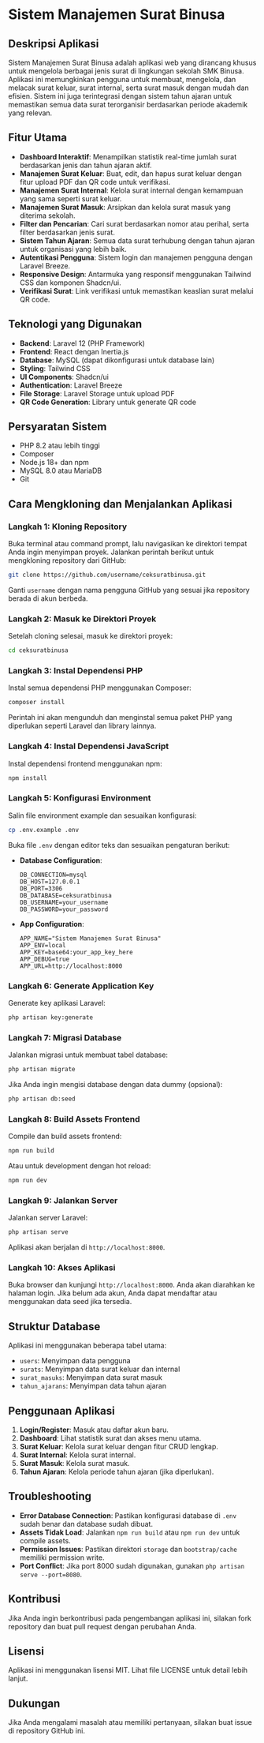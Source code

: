 # Sistem Manajemen Surat Binusa

## Deskripsi Aplikasi

Sistem Manajemen Surat Binusa adalah aplikasi web yang dirancang khusus untuk mengelola berbagai jenis surat di lingkungan sekolah SMK Binusa. Aplikasi ini memungkinkan pengguna untuk membuat, mengelola, dan melacak surat keluar, surat internal, serta surat masuk dengan mudah dan efisien. Sistem ini juga terintegrasi dengan sistem tahun ajaran untuk memastikan semua data surat terorganisir berdasarkan periode akademik yang relevan.

## Fitur Utama

- **Dashboard Interaktif**: Menampilkan statistik real-time jumlah surat berdasarkan jenis dan tahun ajaran aktif.
- **Manajemen Surat Keluar**: Buat, edit, dan hapus surat keluar dengan fitur upload PDF dan QR code untuk verifikasi.
- **Manajemen Surat Internal**: Kelola surat internal dengan kemampuan yang sama seperti surat keluar.
- **Manajemen Surat Masuk**: Arsipkan dan kelola surat masuk yang diterima sekolah.
- **Filter dan Pencarian**: Cari surat berdasarkan nomor atau perihal, serta filter berdasarkan jenis surat.
- **Sistem Tahun Ajaran**: Semua data surat terhubung dengan tahun ajaran untuk organisasi yang lebih baik.
- **Autentikasi Pengguna**: Sistem login dan manajemen pengguna dengan Laravel Breeze.
- **Responsive Design**: Antarmuka yang responsif menggunakan Tailwind CSS dan komponen Shadcn/ui.
- **Verifikasi Surat**: Link verifikasi untuk memastikan keaslian surat melalui QR code.

## Teknologi yang Digunakan

- **Backend**: Laravel 12 (PHP Framework)
- **Frontend**: React dengan Inertia.js
- **Database**: MySQL (dapat dikonfigurasi untuk database lain)
- **Styling**: Tailwind CSS
- **UI Components**: Shadcn/ui
- **Authentication**: Laravel Breeze
- **File Storage**: Laravel Storage untuk upload PDF
- **QR Code Generation**: Library untuk generate QR code

## Persyaratan Sistem

- PHP 8.2 atau lebih tinggi
- Composer
- Node.js 18+ dan npm
- MySQL 8.0 atau MariaDB
- Git

## Cara Mengkloning dan Menjalankan Aplikasi

### Langkah 1: Kloning Repository

Buka terminal atau command prompt, lalu navigasikan ke direktori tempat Anda ingin menyimpan proyek. Jalankan perintah berikut untuk mengkloning repository dari GitHub:

```bash
git clone https://github.com/username/ceksuratbinusa.git
```

Ganti `username` dengan nama pengguna GitHub yang sesuai jika repository berada di akun berbeda.

### Langkah 2: Masuk ke Direktori Proyek

Setelah cloning selesai, masuk ke direktori proyek:

```bash
cd ceksuratbinusa
```

### Langkah 3: Instal Dependensi PHP

Instal semua dependensi PHP menggunakan Composer:

```bash
composer install
```

Perintah ini akan mengunduh dan menginstal semua paket PHP yang diperlukan seperti Laravel dan library lainnya.

### Langkah 4: Instal Dependensi JavaScript

Instal dependensi frontend menggunakan npm:

```bash
npm install
```

### Langkah 5: Konfigurasi Environment

Salin file environment example dan sesuaikan konfigurasi:

```bash
cp .env.example .env
```

Buka file `.env` dengan editor teks dan sesuaikan pengaturan berikut:

- **Database Configuration**:
  ```
  DB_CONNECTION=mysql
  DB_HOST=127.0.0.1
  DB_PORT=3306
  DB_DATABASE=ceksuratbinusa
  DB_USERNAME=your_username
  DB_PASSWORD=your_password
  ```

- **App Configuration**:
  ```
  APP_NAME="Sistem Manajemen Surat Binusa"
  APP_ENV=local
  APP_KEY=base64:your_app_key_here
  APP_DEBUG=true
  APP_URL=http://localhost:8000
  ```

### Langkah 6: Generate Application Key

Generate key aplikasi Laravel:

```bash
php artisan key:generate
```

### Langkah 7: Migrasi Database

Jalankan migrasi untuk membuat tabel database:

```bash
php artisan migrate
```

Jika Anda ingin mengisi database dengan data dummy (opsional):

```bash
php artisan db:seed
```

### Langkah 8: Build Assets Frontend

Compile dan build assets frontend:

```bash
npm run build
```

Atau untuk development dengan hot reload:

```bash
npm run dev
```

### Langkah 9: Jalankan Server

Jalankan server Laravel:

```bash
php artisan serve
```

Aplikasi akan berjalan di `http://localhost:8000`.

### Langkah 10: Akses Aplikasi

Buka browser dan kunjungi `http://localhost:8000`. Anda akan diarahkan ke halaman login. Jika belum ada akun, Anda dapat mendaftar atau menggunakan data seed jika tersedia.

## Struktur Database

Aplikasi ini menggunakan beberapa tabel utama:

- `users`: Menyimpan data pengguna
- `surats`: Menyimpan data surat keluar dan internal
- `surat_masuks`: Menyimpan data surat masuk
- `tahun_ajarans`: Menyimpan data tahun ajaran

## Penggunaan Aplikasi

1. **Login/Register**: Masuk atau daftar akun baru.
2. **Dashboard**: Lihat statistik surat dan akses menu utama.
3. **Surat Keluar**: Kelola surat keluar dengan fitur CRUD lengkap.
4. **Surat Internal**: Kelola surat internal.
5. **Surat Masuk**: Kelola surat masuk.
6. **Tahun Ajaran**: Kelola periode tahun ajaran (jika diperlukan).

## Troubleshooting

- **Error Database Connection**: Pastikan konfigurasi database di `.env` sudah benar dan database sudah dibuat.
- **Assets Tidak Load**: Jalankan `npm run build` atau `npm run dev` untuk compile assets.
- **Permission Issues**: Pastikan direktori `storage` dan `bootstrap/cache` memiliki permission write.
- **Port Conflict**: Jika port 8000 sudah digunakan, gunakan `php artisan serve --port=8080`.

## Kontribusi

Jika Anda ingin berkontribusi pada pengembangan aplikasi ini, silakan fork repository dan buat pull request dengan perubahan Anda.

## Lisensi

Aplikasi ini menggunakan lisensi MIT. Lihat file LICENSE untuk detail lebih lanjut.

## Dukungan

Jika Anda mengalami masalah atau memiliki pertanyaan, silakan buat issue di repository GitHub ini.
